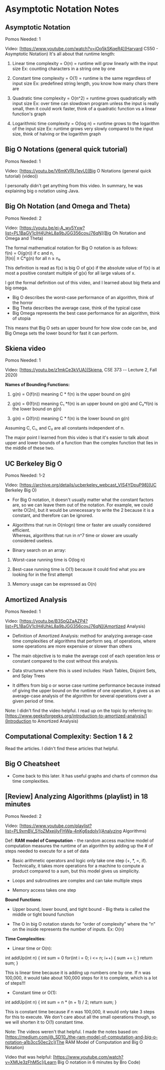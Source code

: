 # Asymptotic Notation Notes

## Asymptotic Notation

Pomos Needed: 1

Video: [https://www.youtube.com/watch?v=iOq5kSKqeR4](Harvard CS50 - Asymptotic Notation)
It's all about that runtime length:

1) Linear time complexity = O(n) = runtime will grow linearly with the input size
Ex: counting characters in a string one by one

2) Constant time complexity = O(1) = runtime is the same regardless of input size
Ex: predefined string length, you know how many chars there are

3) Quadratic time complexity = O(n^2) = runtime grows quadratically with input size
Ex: over time can slowdown program unless the input is really small, then it could work faster, think of a quadratic function vs a linear function's graph

4) Logarithmic time complexity = O(log n) = runtime grows to the logarithm of the input size
Ex: runtime grows very slowly compared to the input size, think of halving or the logarithm graph

## Big O Notations (general quick tutorial)

Pomos Needed: 1

Video: [https://youtu.be/V6mKVRU1evU](Big O Notations (general quick tutorial) (video))

I personally didn't get anything from this video. In summary, he was explaining big o notation using Java.

## Big Oh Notation (and Omega and Theta)

Pomos Needed: 2

Video: [https://youtu.be/ei-A_wy5Yxw?list=PL1BaGV1cIH4UhkL8a9bJGG356covJ76qN](Big Oh Notation and Omega and Theta)

The formal mathematical notation for Big O notation is as follows: </br>
f(n) = O(g(n)) if c and n, </br>
|f(n)| &leq; C*g(n) for all n &GreaterEqual; n&#x2080;

This definition is read as f(x) is big O of g(x) if the absolute value of f(x) is at most a positive constant multiple of g(x) for all large values of x.

I got the formal definition out of this video, and I learned about big theta and big omega.

* Big O describes the worst-case performance of an algorithm, think of the horror
* Big Theta describes the average case, think of the typical case
* Big Omega represents the best case performance for an algorithm, think of utopia

This means that Big O sets an upper bound for how slow code can be, and Big Omega sets the lower bound for fast it can perform.

## Skiena video

Pomos Needed: 1

Video: [https://youtu.be/z1mkCe3kVUA](Skiena, CSE 373 -- Lecture 2, Fall 2020)

**Names of Bounding Functions:**

1) g(n) = O(f(n)) meaning C * f(n) is the upper bound on g(n)

2) g(n) = &Theta;(f(n)) meaning C&#x2081; *f(n) is an upper bound on g(n) and C&#x2082;*f(n) is the lower bound on g(n)

3) g(n) = &Omega;(f(n)) meaning C * f(n) is the lower bound on g(n)

Assuming C, C&#x2081;, and C&#x2082; are all constants independent of n.

The major point I learned from this video is that it's easier to talk about upper and lower bounds of a function than the complex function that lies in the middle of these two.

## UC Berkeley Big O

Pomos Needed: 1-2

Video: [https://archive.org/details/ucberkeley_webcast_VIS4YDpuP98](UC Berkeley Big O)

* For Big O notation, it doesn't usually matter what the constant factors are, so we can leave them out of the notation. For example, we could write O(2n), but it would be unnecessary to write the 2 because it is a constant, and therefore can be ignored.

* Algorithms that run in O(nlogn) time or faster are usually considered efficient. </br>
Whereas, algorithms that run in n^7 time or slower are usually considered useless.

* Binary search on an array:

1. Worst-case running time is O(log n)

2. Best-case running time is O(1) because it could find what you are looking for in the first attempt

3. Memory usage can be expressed as O(n)

## Amortized Analysis

Pomos Needed: 1

Video: [https://youtu.be/B3SpQZaAZP4?list=PL1BaGV1cIH4UhkL8a9bJGG356covJ76qN](Amortized Analysis)

* Definition of Amortized Analysis: method for analyzing average-case time complexities of algorithms that perform seq. of operations, where some operations are more expensive or slower than others

* The main objective is to make the average cost of each operation less or constant compared to the cost without this analysis.

* Data structures where this is used includes: Hash Tables, Disjoint Sets, and Splay Trees

* It differs from big o or worse case runtime performance because instead of giving the upper bound on the runtime of one operation, it gives us an average-case analysis of the algorithm for several operations over a given period of time.

Note: I didn't find the video helpful. I read up on the topic by referring to: [https://www.geeksforgeeks.org/introduction-to-amortized-analysis/](Introduction to Amortized Analysis)

## Computational Complexity: Section 1 & 2

Read the articles. I didn't find these articles that helpful.

## Big O Cheatsheet

* Come back to this later. It has useful graphs and charts of common dsa time complexities.

## [Review] Analyzing Algorithms (playlist) in 18 minutes

Pomos Needed: 2

Video: [https://www.youtube.com/playlist?list=PL9xmBV_5YoZMxejjIyFHWa-4nKg6sdoIv](Analyzing Algorithms)

Def: **RAM model of Computation** - the random access machine model of computation measures the runtime of an algorithm by adding up the # of steps needed to execute for a set of data

* Basic arithmetic operators and logic only take one step (+, *, =, if). Technically, it takes more operations for a machine to compute a product compared to a sum, but this model gives us simplicity.

* Loops and subroutines are complex and can take multiple steps

* Memory access takes one step

**Bound Functions**:

* Upper bound, lower bound, and tight bound - Big theta is called the middle or tight bound function

* The O in big O notation stands for "order of complexity" where the "n" on the inside represents the number of inputs. Ex: O(n)

**Time Complexities**:

* Linear time or O(n):

int addUp(int n) {
    int sum = 0
    for(int i = 0; i <= n; i++) {
        sum += i;
    }
    return sum;
}

This is linear time because it is adding up numbers one by one. If n was 100,000, it would take about 100,000 steps for it to complete, which is a lot of steps!!!

* Constant time or O(1):

int addUp(int n) {
    int sum = n * (n + 1) / 2;
    return sum;
}

This is constant time because if n was 100,000, it would only take 3 steps for this to execute. We don't care about all the small operations though, so we will shorten it to O(1) constant time.

Note: The videos weren't that helpful. I made the notes based on: </br>
[https://medium.com/@_SD10_/the-ram-model-of-computation-and-big-o-notation-a1b3cc50ec2c](The RAM Model of Computation and Big O Notation)

Video that was helpful: [https://www.youtube.com/watch?v=XMUe3zFhM5c](Learn Big O notation in 6 minutes by Bro Code)
